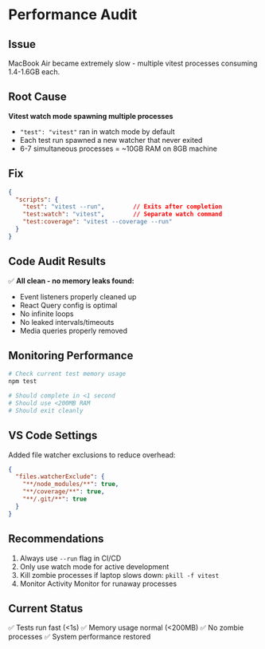 # Performance Audit

## Issue

MacBook Air became extremely slow - multiple vitest processes consuming 1.4-1.6GB each.

## Root Cause

**Vitest watch mode spawning multiple processes**

- `"test": "vitest"` ran in watch mode by default
- Each test run spawned a new watcher that never exited
- 6-7 simultaneous processes = ~10GB RAM on 8GB machine

## Fix

```json
{
  "scripts": {
    "test": "vitest --run",        // Exits after completion
    "test:watch": "vitest",        // Separate watch command
    "test:coverage": "vitest --coverage --run"
  }
}
```

## Code Audit Results

✅ **All clean - no memory leaks found:**

- Event listeners properly cleaned up
- React Query config is optimal
- No infinite loops
- No leaked intervals/timeouts
- Media queries properly removed

## Monitoring Performance

```bash
# Check current test memory usage
npm test

# Should complete in <1 second
# Should use <200MB RAM
# Should exit cleanly
```

## VS Code Settings

Added file watcher exclusions to reduce overhead:

```json
{
  "files.watcherExclude": {
    "**/node_modules/**": true,
    "**/coverage/**": true,
    "**/.git/**": true
  }
}
```

## Recommendations

1. Always use `--run` flag in CI/CD
2. Only use watch mode for active development
3. Kill zombie processes if laptop slows down: `pkill -f vitest`
4. Monitor Activity Monitor for runaway processes

## Current Status

✅ Tests run fast (<1s)
✅ Memory usage normal (<200MB)
✅ No zombie processes
✅ System performance restored
